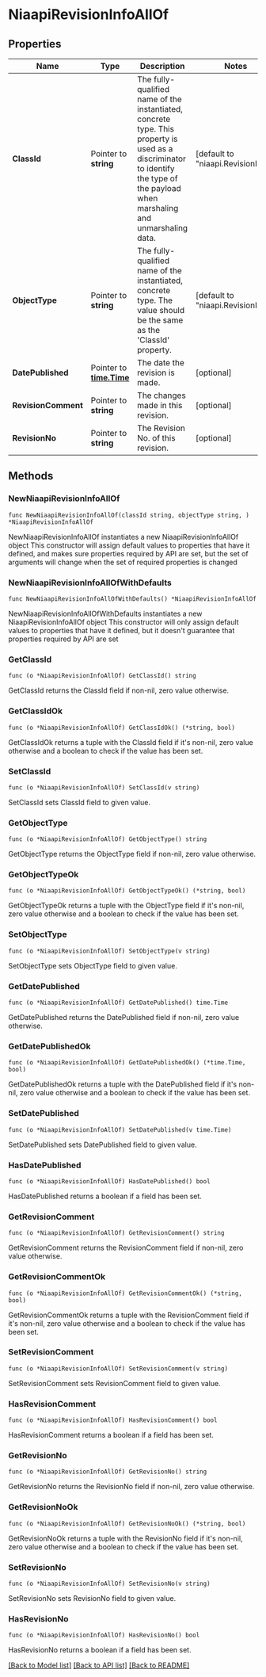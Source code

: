 # NiaapiRevisionInfoAllOf

## Properties

Name | Type | Description | Notes
------------ | ------------- | ------------- | -------------
**ClassId** | Pointer to **string** | The fully-qualified name of the instantiated, concrete type. This property is used as a discriminator to identify the type of the payload when marshaling and unmarshaling data. | [default to "niaapi.RevisionInfo"]
**ObjectType** | Pointer to **string** | The fully-qualified name of the instantiated, concrete type. The value should be the same as the &#39;ClassId&#39; property. | [default to "niaapi.RevisionInfo"]
**DatePublished** | Pointer to [**time.Time**](time.Time.md) | The date the revision is made. | [optional] 
**RevisionComment** | Pointer to **string** | The changes made in this revision. | [optional] 
**RevisionNo** | Pointer to **string** | The Revision No. of this revision. | [optional] 

## Methods

### NewNiaapiRevisionInfoAllOf

`func NewNiaapiRevisionInfoAllOf(classId string, objectType string, ) *NiaapiRevisionInfoAllOf`

NewNiaapiRevisionInfoAllOf instantiates a new NiaapiRevisionInfoAllOf object
This constructor will assign default values to properties that have it defined,
and makes sure properties required by API are set, but the set of arguments
will change when the set of required properties is changed

### NewNiaapiRevisionInfoAllOfWithDefaults

`func NewNiaapiRevisionInfoAllOfWithDefaults() *NiaapiRevisionInfoAllOf`

NewNiaapiRevisionInfoAllOfWithDefaults instantiates a new NiaapiRevisionInfoAllOf object
This constructor will only assign default values to properties that have it defined,
but it doesn't guarantee that properties required by API are set

### GetClassId

`func (o *NiaapiRevisionInfoAllOf) GetClassId() string`

GetClassId returns the ClassId field if non-nil, zero value otherwise.

### GetClassIdOk

`func (o *NiaapiRevisionInfoAllOf) GetClassIdOk() (*string, bool)`

GetClassIdOk returns a tuple with the ClassId field if it's non-nil, zero value otherwise
and a boolean to check if the value has been set.

### SetClassId

`func (o *NiaapiRevisionInfoAllOf) SetClassId(v string)`

SetClassId sets ClassId field to given value.


### GetObjectType

`func (o *NiaapiRevisionInfoAllOf) GetObjectType() string`

GetObjectType returns the ObjectType field if non-nil, zero value otherwise.

### GetObjectTypeOk

`func (o *NiaapiRevisionInfoAllOf) GetObjectTypeOk() (*string, bool)`

GetObjectTypeOk returns a tuple with the ObjectType field if it's non-nil, zero value otherwise
and a boolean to check if the value has been set.

### SetObjectType

`func (o *NiaapiRevisionInfoAllOf) SetObjectType(v string)`

SetObjectType sets ObjectType field to given value.


### GetDatePublished

`func (o *NiaapiRevisionInfoAllOf) GetDatePublished() time.Time`

GetDatePublished returns the DatePublished field if non-nil, zero value otherwise.

### GetDatePublishedOk

`func (o *NiaapiRevisionInfoAllOf) GetDatePublishedOk() (*time.Time, bool)`

GetDatePublishedOk returns a tuple with the DatePublished field if it's non-nil, zero value otherwise
and a boolean to check if the value has been set.

### SetDatePublished

`func (o *NiaapiRevisionInfoAllOf) SetDatePublished(v time.Time)`

SetDatePublished sets DatePublished field to given value.

### HasDatePublished

`func (o *NiaapiRevisionInfoAllOf) HasDatePublished() bool`

HasDatePublished returns a boolean if a field has been set.

### GetRevisionComment

`func (o *NiaapiRevisionInfoAllOf) GetRevisionComment() string`

GetRevisionComment returns the RevisionComment field if non-nil, zero value otherwise.

### GetRevisionCommentOk

`func (o *NiaapiRevisionInfoAllOf) GetRevisionCommentOk() (*string, bool)`

GetRevisionCommentOk returns a tuple with the RevisionComment field if it's non-nil, zero value otherwise
and a boolean to check if the value has been set.

### SetRevisionComment

`func (o *NiaapiRevisionInfoAllOf) SetRevisionComment(v string)`

SetRevisionComment sets RevisionComment field to given value.

### HasRevisionComment

`func (o *NiaapiRevisionInfoAllOf) HasRevisionComment() bool`

HasRevisionComment returns a boolean if a field has been set.

### GetRevisionNo

`func (o *NiaapiRevisionInfoAllOf) GetRevisionNo() string`

GetRevisionNo returns the RevisionNo field if non-nil, zero value otherwise.

### GetRevisionNoOk

`func (o *NiaapiRevisionInfoAllOf) GetRevisionNoOk() (*string, bool)`

GetRevisionNoOk returns a tuple with the RevisionNo field if it's non-nil, zero value otherwise
and a boolean to check if the value has been set.

### SetRevisionNo

`func (o *NiaapiRevisionInfoAllOf) SetRevisionNo(v string)`

SetRevisionNo sets RevisionNo field to given value.

### HasRevisionNo

`func (o *NiaapiRevisionInfoAllOf) HasRevisionNo() bool`

HasRevisionNo returns a boolean if a field has been set.


[[Back to Model list]](../README.md#documentation-for-models) [[Back to API list]](../README.md#documentation-for-api-endpoints) [[Back to README]](../README.md)


